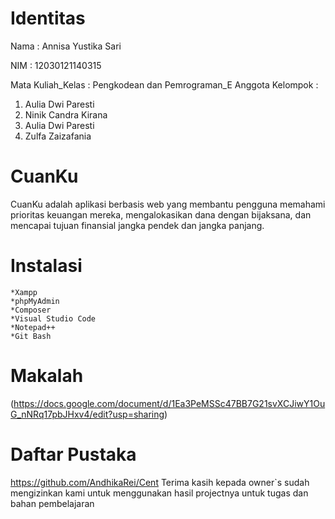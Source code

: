 # Identitas
Nama : Annisa Yustika Sari

NIM : 12030121140315

Mata Kuliah_Kelas : Pengkodean dan Pemrograman_E
Anggota Kelompok :
   1. Aulia Dwi Paresti
   2. Ninik Candra Kirana
   3. Aulia Dwi Paresti
   4. Zulfa Zaizafania

# CuanKu
CuanKu adalah aplikasi berbasis web yang membantu pengguna memahami prioritas keuangan mereka, mengalokasikan dana dengan bijaksana, dan mencapai tujuan finansial jangka pendek dan jangka panjang.

# Instalasi
    *Xampp
    *phpMyAdmin
    *Composer
    *Visual Studio Code
    *Notepad++
    *Git Bash


# Makalah
(https://docs.google.com/document/d/1Ea3PeMSSc47BB7G21svXCJiwY1OuG_nNRq17pbJHxv4/edit?usp=sharing)

# Daftar Pustaka
https://github.com/AndhikaRei/Cent Terima kasih kepada owner`s sudah mengizinkan kami untuk menggunakan hasil projectnya untuk tugas dan bahan pembelajaran
